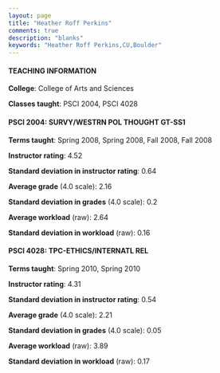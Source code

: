```yaml
---
layout: page
title: "Heather Roff Perkins" 
comments: true
description: "blanks"
keywords: "Heather Roff Perkins,CU,Boulder"
---
```

<head>
<script src="https://ajax.googleapis.com/ajax/libs/jquery/2.1.3/jquery.min.js"></script>
<script src="https://dl.dropboxusercontent.com/s/pc42nxpaw1ea4o9/highcharts.js?dl=0"></script>
<!-- <script src="../assets/js/highcharts.js"></script> -->
<style type="text/css">@font-face {
	font-family: "Bebas Neue";
	src: url(https://www.filehosting.org/file/details/544349/BebasNeue Regular.otf) format("opentype");
	}
	h1.Bebas { 
		font-family: "Bebas Neue", Verdana, Tahoma;
	}
</style>
</head>
	   
#### TEACHING INFORMATION

**College**: College of Arts and Sciences

**Classes taught**: PSCI 2004, PSCI 4028

#### PSCI 2004: SURVY/WESTRN POL THOUGHT GT-SS1

**Terms taught**: Spring 2008, Spring 2008, Fall 2008, Fall 2008

**Instructor rating**: 4.52

**Standard deviation in instructor rating**: 0.64

**Average grade** (4.0 scale): 2.16

**Standard deviation in grades** (4.0 scale): 0.2

**Average workload** (raw): 2.64

**Standard deviation in workload** (raw): 0.16

#### PSCI 4028: TPC-ETHICS/INTERNATL REL

**Terms taught**: Spring 2010, Spring 2010

**Instructor rating**: 4.31

**Standard deviation in instructor rating**: 0.54

**Average grade** (4.0 scale): 2.21

**Standard deviation in grades** (4.0 scale): 0.05

**Average workload** (raw): 3.89

**Standard deviation in workload** (raw): 0.17

